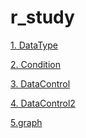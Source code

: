 # r_study



<a href="r_dataType/R_DateType.html" > 1. DataType </a>

<a href="r_condition/r_condition.html" > 2. Condition </a>

<a href="r_dataControl/r_dataControl.html" > 3. DataControl </a>

<a href="r_dataControl2/r_dataControl2.html" > 4. DataControl2 </a>

<a href="r_graph/r_graph.html" > 5.graph </a>